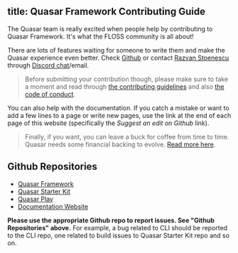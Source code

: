 title: Quasar Framework Contributing Guide
---
The Quasar team is really excited when people help by contributing to Quasar Framework. It's what the FLOSS community is all about!

There are lots of features waiting for someone to write them and make the Quasar experience even better. Check [Github](https://github.com/quasarframework/quasar) or contact [Razvan Stoenescu](https://github.com/rstoenescu) through [Discord chat](https://discord.gg/5TDhbDg)/email.

> Before submitting your contribution though, please make sure to take a moment and read through [the contributing guidelines](https://github.com/quasarframework/quasar/blob/dev/.github/CONTRIBUTING.md) and also [the code of conduct](https://github.com/quasarframework/quasar/blob/dev/.github/CODE_OF_CONDUCT.md).

You can also help with the documentation. If you catch a mistake or want to add a few lines to a page or write new pages, use the link at the end of each page of this website (specifically the *Suggest an edit on Github* link).

> <i class="fa fa-usd" style="font-size: 2rem; float: left; margin-right: 10px;"></i> Finally, if you want, you can leave a buck for coffee from time to time. Quasar needs some financial backing to evolve. [Read more here](/support-quasar-framework.html).

## Github Repositories

* [Quasar Framework](https://github.com/quasarframework/quasar)
* [Quasar Starter Kit](https://github.com/quasarframework/quasar-starter-kit/tree/v0.17)
* [Quasar Play](https://github.com/quasarframework/quasar-play)
* [Documentation Website](https://github.com/quasarframework/quasar-framework.org)

**Please use the appropriate Github repo to report issues. See "Github Repositories" above.** For example, a bug related to CLI should be reported to the CLI repo, one related to build issues to Quasar Starter Kit repo and so on.
